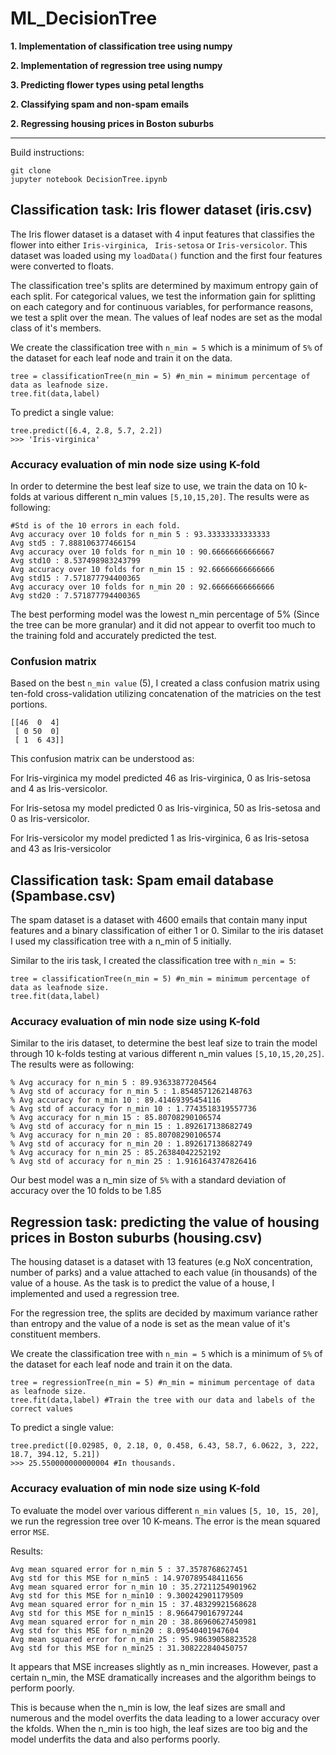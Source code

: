 # ML_DecisionTree
**1. Implementation of classification tree using numpy**

**2. Implementation of regression tree using numpy**

**3. Predicting flower types using petal lengths**

**2. Classifying spam and non-spam emails**

**2. Regressing housing prices in Boston suburbs**

---

Build instructions:

```
git clone
jupyter notebook DecisionTree.ipynb
```

## Classification task: Iris flower dataset (iris.csv)

The Iris flower dataset is a dataset with 4 input features that classifies the flower into either `Iris-virginica`, ` Iris-setosa` or `Iris-versicolor`. This dataset was loaded using my `loadData()` function and the first four features were converted to floats.

The classification tree's splits are determined by maximum entropy gain of each split. For categorical values, we test the information gain for splitting on each category and for continuous variables, for performance reasons, we test a split over the mean. The values of leaf nodes are set as the modal class of it's members.


We create the classification tree with `n_min = 5` which is a minimum of `5%` of the dataset for each leaf node and train it on the data.

```
tree = classificationTree(n_min = 5) #n_min = minimum percentage of data as leafnode size.
tree.fit(data,label)
```

To predict a single value:
```
tree.predict([6.4, 2.8, 5.7, 2.2])
>>> 'Iris-virginica'
```
### Accuracy evaluation of min node size using K-fold

In order to determine the best leaf size to use, we train the data on 10 k-folds at various different n_min values `[5,10,15,20]`. The results were as following:

```
#Std is of the 10 errors in each fold.
Avg accuracy over 10 folds for n_min 5 : 93.33333333333333
Avg std5 : 7.888106377466154
Avg accuracy over 10 folds for n_min 10 : 90.66666666666667
Avg std10 : 8.537498983243799
Avg accuracy over 10 folds for n_min 15 : 92.66666666666666
Avg std15 : 7.571877794400365
Avg accuracy over 10 folds for n_min 20 : 92.66666666666666
Avg std20 : 7.571877794400365
```

The best performing model was the lowest n_min percentage of 5% (Since the tree can be more granular) and it did not appear to overfit too much to the training fold and accurately predicted the test.

### Confusion matrix

Based on the best `n_min value` (5), I created a class confusion matrix using ten-fold cross-validation utilizing concatenation of the matricies on the test portions.

```
[[46  0  4]
 [ 0 50  0]
 [ 1  6 43]]
```

This confusion matrix can be understood as:

For Iris-virginica my model predicted 46 as Iris-virginica, 0 as Iris-setosa and 4 as Iris-versicolor.

For Iris-setosa my model predicted 0 as Iris-virginica, 50 as Iris-setosa and 0 as Iris-versicolor.

For Iris-versicolor my model predicted 1 as Iris-virginica, 6 as Iris-setosa and 43 as Iris-versicolor


## Classification task: Spam email database (Spambase.csv)

The spam dataset is a dataset with 4600 emails that contain many input features and a binary classification of either 1 or 0. Similar to the iris dataset I used my classification tree with a n_min of 5 initially.

Similar to the iris task, I created the classification tree with `n_min = 5`:

```
tree = classificationTree(n_min = 5) #n_min = minimum percentage of data as leafnode size.
tree.fit(data,label)
```

### Accuracy evaluation of min node size using K-fold

Similar to the iris dataset, to determine the best leaf size to train the model through 10 k-folds testing at various different n_min values `[5,10,15,20,25]`. The results were as following:

```
% Avg accuracy for n_min 5 : 89.93633877204564
% Avg std of accuracy for n_min 5 : 1.8548571262148763
% Avg accuracy for n_min 10 : 89.41469395454116
% Avg std of accuracy for n_min 10 : 1.7743518319557736
% Avg accuracy for n_min 15 : 85.80708290106574
% Avg std of accuracy for n_min 15 : 1.892617138682749
% Avg accuracy for n_min 20 : 85.80708290106574
% Avg std of accuracy for n_min 20 : 1.892617138682749
% Avg accuracy for n_min 25 : 85.26384042252192
% Avg std of accuracy for n_min 25 : 1.9161643747826416
```

Our best model was a n_min size of `5%` with a standard deviation of accuracy over the 10 folds to be 1.85

##  Regression task: predicting the value of housing prices in Boston suburbs (housing.csv)

The housing dataset is a dataset with 13 features (e.g NoX concentration, number of parks) and a value attached to each value (in thousands) of the value of a house. As the task is to predict the value of a house, I implemented and used a regression tree.

For the regression tree, the splits are decided by maximum variance rather than entropy and the value of a node is set as the mean value of it's constituent members.

We create the classification tree with `n_min = 5` which is a minimum of `5%` of the dataset for each leaf node and train it on the data.

```
tree = regressionTree(n_min = 5) #n_min = minimum percentage of data as leafnode size.
tree.fit(data,label) #Train the tree with our data and labels of the correct values
```

To predict a single value:

```
tree.predict([0.02985, 0, 2.18, 0, 0.458, 6.43, 58.7, 6.0622, 3, 222, 18.7, 394.12, 5.21])
>>> 25.550000000000004 #In thousands.
```

### Accuracy evaluation of min node size using K-fold

To evaluate the model over various different `n_min` values `[5, 10, 15, 20]`, we run the regression tree over 10 K-means. The error is the mean squared error `MSE`.

Results:

```
Avg mean squared error for n_min 5 : 37.3578768627451
Avg std for this MSE for n_min5 : 14.970789548411656
Avg mean squared error for n_min 10 : 35.27211254901962
Avg std for this MSE for n_min10 : 9.300242901179509
Avg mean squared error for n_min 15 : 37.48329921568628
Avg std for this MSE for n_min15 : 8.966479016797244
Avg mean squared error for n_min 20 : 38.86960627450981
Avg std for this MSE for n_min20 : 8.09540401947604
Avg mean squared error for n_min 25 : 95.98639058823528
Avg std for this MSE for n_min25 : 31.308222840450757
```

It appears that MSE increases slightly as n_min increases. However, past a certain n_min, the MSE dramatically increases and the algorithm beings to perform poorly.

This is because when the n_min is low, the leaf sizes are small and numerous and the model overfits the data leading to a lower accuracy over the kfolds. When the n_min is too high, the leaf sizes are too big and the model underfits the data and also performs poorly.

